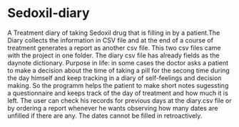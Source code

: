 # Sedoxil-diary
A Treatment diary of taking Sedoxil drug that is filling in by a patient.The Diary collects the information in CSV file and at the end of a course of treatment generates a report as another csv file. This two csv files came with the project in one folder. The diary csv file has already fields as the daynote dictionary.
Purpose in life: in some cases the doctor asks a patient to make a decision  about the time of taking a pill for the secong time during the day himself and keep tracking in a diary of self-feelings and decision making. So the programm helps the patient to make short notes sugessting a questionnaire and keeps track of the day of treatment and how much it is left. The user can check his records for previous days at the diary.csv file or by ordering a report whenever he wants observing how many dates are unfilled if there are any. The dates cannot be filled in retroactively.
